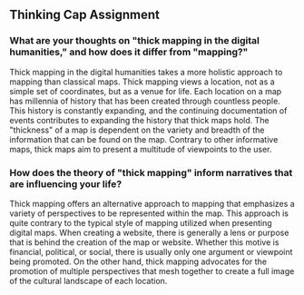 ## Thinking Cap Assignment

### What are your thoughts on "thick mapping in the digital humanities," and how does it differ from "mapping?"

Thick mapping in the digital humanities takes a more holistic approach to mapping than classical maps. Thick mapping views a location, not as a simple set of coordinates, but as a venue for life. Each location on a map has millennia of history that has been created through countless people. This history is constantly expanding, and the continuing documentation of events contributes to expanding the history that thick maps hold. The "thickness" of a map is dependent on the variety and breadth of the information that can be found on the map. Contrary to other informative maps, thick maps aim to present a multitude of viewpoints to the user. 

### How does the theory of "thick mapping" inform narratives that are influencing your life?

Thick mapping offers an alternative approach to mapping that emphasizes a variety of perspectives to be represented within the map. This approach is quite contrary to the typical style of mapping utilized when presenting digital maps. When creating a website, there is generally a lens or purpose that is behind the creation of the map or website. Whether this motive is financial, political, or social, there is usually only one argument or viewpoint being promoted. On the other hand, thick mapping advocates for the promotion of multiple perspectives that mesh together to create a full image of the cultural landscape of each location. 